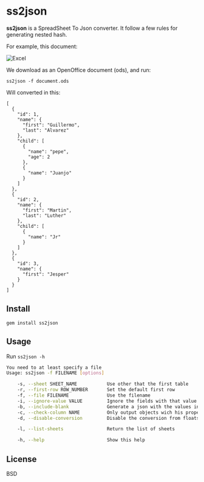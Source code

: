 
# ss2json

**ss2json** is a SpreadSheet To Json converter. It follow a few rules for generating nested hash.

For example, this document:

![Excel](https://github.com/guillermo/ss2json/raw/master/doc/ss2json-2.png "Title is optional")

We download as an OpenOffice document (ods), and run:

```ss2json -f document.ods```

Will converted in this:

```javscript
[
  {
    "id": 1,
    "name": {
      "first": "Guillermo",
      "last": "Alvarez"
    },
    "child": [
      {
        "name": "pepe",
        "age": 2
      },
      {
        "name": "Juanjo"
      }
    ]
  },
  {
    "id": 2,
    "name": {
      "first": "Martin",
      "last": "Luther"
    },
    "child": [
      {
        "name": "Jr"
      }
    ]
  },
  {
    "id": 3,
    "name": {
      "first": "Jesper"
    }
  }
]
```

## Install

    gem install ss2json

## Usage


Run ```ss2json -h```

```sh
You need to at least specify a file
Usage: ss2json -f FILENAME [options]

    -s, --sheet SHEET_NAME           Use other that the first table
    -r, --first-row ROW_NUMBER       Set the default first row
    -f, --file FILENAME              Use the filename
    -i, --ignore-value VALUE         Ignore the fields with that value. Could be use several times
    -b, --include-blank              Generate a json with the values included in the ignore list
    -c, --check-column NAME          Only output objects wich his property NAME is not in IGNORED VALUES
    -d, --disable-conversion         Disable the conversion from floats to integers

    -l, --list-sheets                Return the list of sheets

    -h, --help                       Show this help
```

## License

BSD
